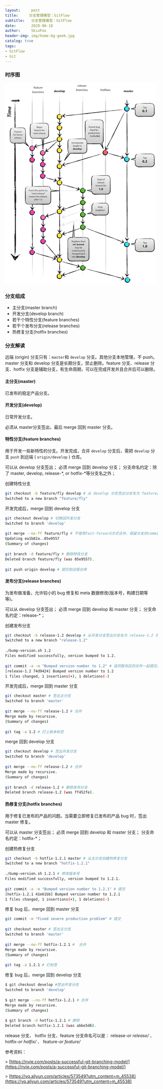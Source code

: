 ```yaml
---
layout:     post
title:     分支管理模型：GitFlow
subtitle:   分支管理模型：GitFlow
date:       2020-06-18
author:     SkioFox
header-img: img/home-bg-geek.jpg
catalog: true
tags:
- GitFlow
- Git
---
```


### 时序图

![gitflow](/img/2020-06-18/git-flow.png)

### 分支组成

- 主分支(master branch)
- 开发分支(develop branch)
- 若干个特性分支(feature branches)
- 若干个发布分支(release branches)
- 热修复分支(hotfix branches)

### 分支解读

远端 (origin) 分支只有：`master`和 `develop` 分支。其他分支本地管理，不 push。
master 分支和 develop 分支是长期分支，禁止删除。feature 分支、release 分支、hotfix 分支是辅助分支，有生命周期，可以在完成开发并且合并后可以删除。

#### 主分支(master)

已发布的稳定产品分支。

#### 开发分支(develop)

日常开发分支。

必须从 master分支签出，最后 merge 回到 master 分支。

#### 特性分支(feature branches)

用于开发一些新特性的分支。开发完成，合并 `develop` 分支后，需把 `develop` 分支 `push` 到远端 ( `origin/develop` ) 仓库。

可以从 develop 分支签出；
必须 merge 回到 develop 分支；
分支命名约定：除了 master, develop, release-*, or hotfix-*等分支名之外；

创建特性分支

``` bash
git checkout -b feature/fly develop # 从 develop 分支签出分支名为 feature/fly 的特性分支
Switched to a new branch "feature/fly"
```

开发完成后，merge 回到 develop 分支

``` bash
git checkout develop # 切换回开发分支
Switched to branch 'develop'

git merge --no-ff feature/fly # 不使用fast-forward方式合并，保留分支的commit历史
Updating ea1b82a..05e9557
(Summary of changes)

git branch -d feature/fly # 删除特性分支
Deleted branch feature/fly (was 05e9557).

git push origin develop # 提交到远程仓库
```

#### 发布分支(release branches)

为发布做准备，允许较小的 bug 修复和 meta 数据修改(版本号，构建日期等等)。

可以从 develop 分支签出；
必须 merge 回到 develop 和 master 分支；
分支命名约定：release-*；

创建发布分支

``` bash
git checkout -b release-1.2 develop # 从开发分支签出分支名为 release-1.2 的发布分支
Switched to a new branch "release-1.2"

./bump-version.sh 1.2
Files modified successfully, version bumped to 1.2.

git commit -a -m "Bumped version number to 1.2" # 连同暂存区的文件一起提交。
[release-1.2 74d9424] Bumped version number to 1.2
1 files changed, 1 insertions(+), 1 deletions(-)
```

开发完成后，merge 回到 master 分支

``` bash
git checkout master # 签出主分支
Switched to branch 'master'

git merge --no-ff release-1.2 # 合并
Merge made by recursive.
(Summary of changes)

git tag -a 1.2 # 打上版本标签
```

merge 回到 develop 分支

``` bash
git checkout develop # 签出开发分支
Switched to branch 'develop'

git merge --no-ff release-1.2 # 合并
Merge made by recursive.
(Summary of changes)

git branch -d release-1.2 # 删除发布分支
Deleted branch release-1.2 (was ff452fe).
```

#### 热修复分支(hotfix branches)

用于修复已发布的产品的问题。当需要立即修复已发布的产品 bug 时，签出 master 修复。

可以从 master 分支签出；
必须 merge 回到 develop  和 master 分支；
分支命名约定：hotfix-*；

创建热修复分支

``` bash
git checkout -b hotfix-1.2.1 master # 从主分支创建热修复分支
Switched to a new branch "hotfix-1.2.1"

./bump-version.sh 1.2.1 # 修改版本号
Files modified successfully, version bumped to 1.2.1.

git commit -a -m "Bumped version number to 1.2.1" # 提交
[hotfix-1.2.1 41e61bb] Bumped version number to 1.2.1
1 files changed, 1 insertions(+), 1 deletions(-)
```

修复 bug 后，merge 回到 master 分支

``` bash
git commit -m "Fixed severe production problem" # 提交

git checkout master # 签出主分支
Switched to branch 'master'

git merge --no-ff hotfix-1.2.1 #  合并
Merge made by recursive.
(Summary of changes)

git tag -a 1.2.1 # 打标签
```

修复 bug 后，merge 回到 develop 分支

``` bash
$ git checkout develop #签出开发分支
Switched to branch 'develop'

$ git merge --no-ff hotfix-1.2.1 # 合并
Merge made by recursive.
(Summary of changes)

$ git branch -d hotfix-1.2.1 # 删除
Deleted branch hotfix-1.2.1 (was abbe5d6).
```

release 分支、 hotfix 分支、feature 分支命名可以是：
release-_or release/_ 、 hotfix-_or hotfix/_  、 feature-_or feature/_

参考资料：

\> [https://nvie.com/posts/a-successful-git-branching-model/](https://nvie.com/posts/a-successful-git-branching-model/)

\> [https://yq.aliyun.com/articles/573549?utm_content=m_45538](https://yq.aliyun.com/articles/573549?utm_content=m_45538)
